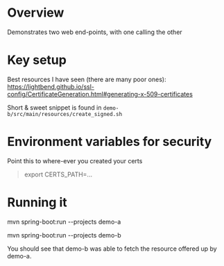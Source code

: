 # Overview

Demonstrates two web end-points, with one calling the other

# Key setup

Best resources I have seen (there are many poor ones): https://lightbend.github.io/ssl-config/CertificateGeneration.html#generating-x-509-certificates

Short & sweet snippet is found in `demo-b/src/main/resources/create_signed.sh`

# Environment variables for security

Point this to where-ever you created your certs

> export CERTS_PATH=...

# Running it

mvn spring-boot:run --projects demo-a

mvn spring-boot:run --projects demo-b

You should see that demo-b was able to fetch the resource offered up by demo-a.

